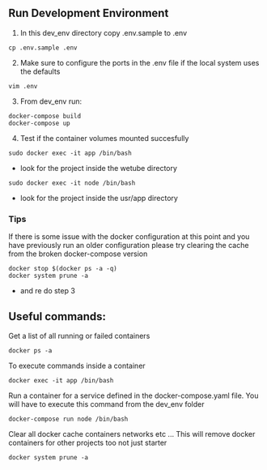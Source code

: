 ##  Run Development Environment

1. In this dev_env directory copy .env.sample to .env
```shell
cp .env.sample .env
```

2. Make sure to configure the ports in the .env file if the local system uses the defaults
```shell
vim .env
```

3. From dev_env run:
```shell
docker-compose build
docker-compose up
```

4. Test if the container volumes mounted succesfully
```shell
sudo docker exec -it app /bin/bash
```
- look for the project inside the wetube directory
```shell
sudo docker exec -it node /bin/bash
```
-  look for the project inside the usr/app directory

### Tips

If there is some issue with the docker configuration at this point and you have previously run an older configuration please try clearing the cache from the broken docker-compose version
```shell
docker stop $(docker ps -a -q)
docker system prune -a
```
- and re do step 3

## Useful commands:

Get a list of all running or failed containers
```shell
docker ps -a
```
To execute commands inside a container
```shell
docker exec -it app /bin/bash
```
Run a container for a service defined in the docker-compose.yaml file. You will have to execute this command from the dev_env folder
```shell
docker-compose run node /bin/bash
```
Clear all docker cache containers networks etc ... This will remove docker containers for other projects too not just starter
```shell
docker system prune -a
```